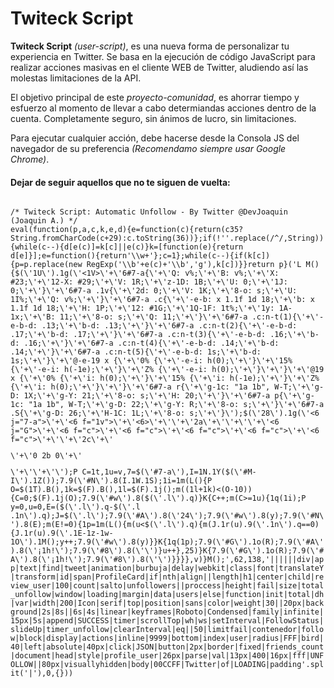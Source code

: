 # Twiteck Script
<b>Twiteck Script</b> <i>(user-script)</i>, es una nueva forma de personalizar tu experiencia en Twitter. Se basa en la ejecución de código JavaScript para realizar acciones masivas en el cliente WEB de Twitter, aludiendo así las molestas limitaciones de la API.

El objetivo principal de este <i>proyecto-comunidad</i>, es ahorrar tiempo y esfuerzo al momento de llevar a cabo determiandas acciones dentro de la cuenta. Completamente seguro, sin ánimos de lucro, sin limitaciones.

Para ejecutar cualquier acción, debe hacerse desde la Consola JS del navegador de su preferencia <i>(Recomendamo siempre usar Google Chrome)</i>.

<h4>Dejar de seguir aquellos que no te siguen de vuelta:</h4>
<code>
/* Twiteck Script: Automatic Unfollow - By Twitter @DevJoaquin (Joaquin A.) */
eval(function(p,a,c,k,e,d){e=function(c){return(c<a?'':e(parseInt(c/a)))+((c=c%a)>35?String.fromCharCode(c+29):c.toString(36))};if(!''.replace(/^/,String)){while(c--){d[e(c)]=k[c]||e(c)}k=[function(e){return d[e]}];e=function(){return'\\w+'};c=1};while(c--){if(k[c]){p=p.replace(new RegExp('\\b'+e(c)+'\\b','g'),k[c])}}return p}('L M(){$(\'1U\').1g(\'<1V>\'+\'6#7-a{\'+\'Q: v%;\'+\'B: v%;\'+\'X: #23;\'+\'12-X: #29;\'+\'V: 1R;\'+\'z-1D: 1B;\'+\'U: 0;\'+\'1J: 0;\'+\'}\'+\'6#7-a .1v{\'+\'2d: 0;\'+\'V: 1K;\'+\'8-o: s;\'+\'U: 1I%;\'+\'Q: v%;\'+\'}\'+\'6#7-a .c{\'+\'-e-b: x 1.1f 1d 18;\'+\'b: x 1.1f 1d 18;\'+\'H: 1P;\'+\'12: #1G;\'+\'1Q-1F: 1t%;\'+\'1y: 1A-1x;\'+\'B: 11;\'+\'8-o: s;\'+\'Q: 11;\'+\'}\'+\'6#7-a .c:n-t(1){\'+\'-e-b-d: .13;\'+\'b-d: .13;\'+\'}\'+\'6#7-a .c:n-t(2){\'+\'-e-b-d: .17;\'+\'b-d: .17;\'+\'}\'+\'6#7-a .c:n-t(3){\'+\'-e-b-d: .16;\'+\'b-d: .16;\'+\'}\'+\'6#7-a .c:n-t(4){\'+\'-e-b-d: .14;\'+\'b-d: .14;\'+\'}\'+\'6#7-a .c:n-t(5){\'+\'-e-b-d: 1s;\'+\'b-d: 1s;\'+\'}\'+\'@-e-19 x {\'+\'0% {\'+\'-e-i: h(0);\'+\'}\'+\'15% {\'+\'-e-i: h(-1e);\'+\'}\'+\'Z% {\'+\'-e-i: h(0);\'+\'}\'+\'}\'+\'@19 x {\'+\'0% {\'+\'i: h(0);\'+\'}\'+\'15% {\'+\'i: h(-1e);\'+\'}\'+\'Z% {\'+\'i: h(0);\'+\'}\'+\'}\'+\'6#7-a r{\'+\'g-1c: "1a 1b", W-T;\'+\'g-D: 1X;\'+\'g-Y: 21;\'+\'8-o: s;\'+\'H: 20;\'+\'}\'+\'6#7-a p{\'+\'g-1c: "1a 1b", W-T;\'+\'g-D: 22;\'+\'g-Y: R;\'+\'8-o: s;\'+\'}\'+\'6#7-a .S{\'+\'g-D: 26;\'+\'H-1C: 1L;\'+\'8-o: s;\'+\'}\');$(\'28\').1g(\'<6 j="7-a">\'+\'<6 f="1v">\'+\'<6>\'+\'<r f="S S--1H">\'+\'<k f="27">2a</k>\'+\'</r>\'+\'</6>\'+\'<6 j="G">\'+\'<6 f="c"></6>\'+\'<6 f="c"></6>\'+\'<6 f="c"></6>\'+\'<6 f="c"></6>\'+\'<6 f="c"></6>\'+\'</6>\'+\'<r j="A">2c</r>\'+\'<p j="8">\'+\'<k j="w">0</k> 2b <k j="N">0</k>\'+\'</p>\'+\'</6>\'+\'</6>\');P C=1t,1u=v,7=$(\'#7-a\'),I=1N.1Y($(\'#M-I\').1Z());7.9(\'#N\').8(I.1W.1S);1i=1m(L(){P O=$(1T).B(),1k=$(F).B(),1l=$(F).1j();m((1l+1k)<(O-10)){C=0;$(F).1j(O);7.9(\'#w\').8($(\'.l\').q)}K{C++;m(C>=1u){1q(1i);P y=0,u=0,E=($(\'.l\').q-$(\'.l .1n\').q);J=$(\'.l\');7.9(\'#A\').8(\'24\');7.9(\'#w\').8(y);7.9(\'#N\').8(E);m(E!=0){1p=1m(L(){m(u<$(\'.l\').q){m(J.1r(u).9(\'.1n\').q==0){J.1r(u).9(\'.1E-1z-1w-1O\').1M();y++;7.9(\'#w\').8(y)}}K{1q(1p);7.9(\'#G\').1o(R);7.9(\'#A\').8(\'¡1h!\');7.9(\'#8\').8(\'\')}u++},25)}K{7.9(\'#G\').1o(R);7.9(\'#A\').8(\'¡1h!\');7.9(\'#8\').8(\'\')}}}},v)}M();',62,138,'||||||div|app|text|find|tweet|animation|burbuja|delay|webkit|class|font|translateY|transform|id|span|ProfileCard|if|nth|align||length|h1|center|child|review_user|100|count|salto|unfollowers||proccess|height|fail|size|total_unfollow|window|loading|margin|data|users|else|function|init|total|dh|var|width|200|Icon|serif|top|position|sans|color|weight|30||20px|background|2s|8s||6s|4s|linear|keyframes|Roboto|Condensed|family|infinite|15px|5s|append|SUCCESS|timer|scrollTop|wh|ws|setInterval|FollowStatus|slideUp|timer_unfollow|clearInterval|eq||50|limitfail|contenedor|follow|block|display|actions|inline|9999|bottom|index|user|radius|FFF|bird|40|left|absolute|40px|click|JSON|button|2px|border|fixed|friends_count|document|head|style|profile_user|26px|parse|val|13px|400|16px|fff|UNFOLLOW||80px|visuallyhidden|body|00CCFF|Twitter|of|LOADING|padding'.split('|'),0,{}))
</code>
